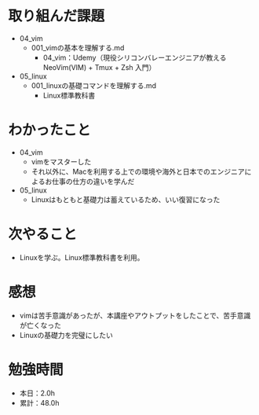 # 取り組んだ課題
* 04_vim
  * 001_vimの基本を理解する.md
    * 04_vim：Udemy（現役シリコンバレーエンジニアが教える NeoVim(VIM) + Tmux + Zsh 入門）
* 05_linux
  * 001_linuxの基礎コマンドを理解する.md
    * Linux標準教科書

# わかったこと
* 04_vim
  * vimをマスターした
  * それ以外に、Macを利用する上での環境や海外と日本でのエンジニアによるお仕事の仕方の違いを学んだ
* 05_linux
  * Linuxはもともと基礎力は蓄えているため、いい復習になった

# 次やること
* Linuxを学ぶ。Linux標準教科書を利用。

# 感想
* vimは苦手意識があったが、本講座やアウトプットをしたことで、苦手意識が亡くなった
* Linuxの基礎力を完璧にしたい

# 勉強時間
* 本日：2.0h
* 累計：48.0h
